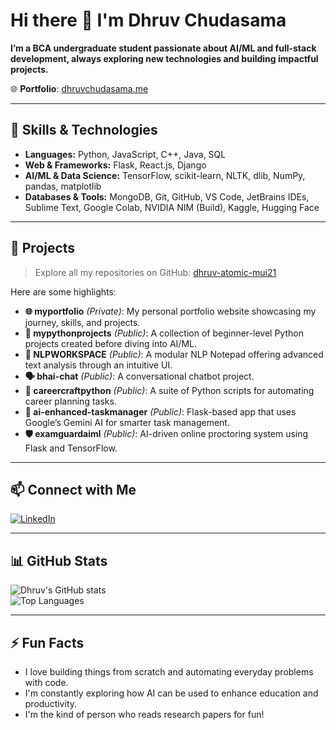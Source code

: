 # Hi there 👋 I'm Dhruv Chudasama

**I’m a BCA undergraduate student passionate about AI/ML and full-stack development, always exploring new technologies and building impactful projects.**

🌐 **Portfolio**: [dhruvchudasama.me](https://dhruvchudasama.me)

---

## 🚀 Skills & Technologies

- **Languages:** Python, JavaScript, C++, Java, SQL  
- **Web & Frameworks:** Flask, React.js, Django  
- **AI/ML & Data Science:** TensorFlow, scikit-learn, NLTK, dlib, NumPy, pandas, matplotlib  
- **Databases & Tools:** MongoDB, Git, GitHub, VS Code, JetBrains IDEs, Sublime Text, Google Colab, NVIDIA NIM (Build), Kaggle, Hugging Face

---

## 🔭 Projects

> Explore all my repositories on GitHub: [dhruv-atomic-mui21](https://github.com/dhruv-atomic-mui21?tab=repositories)

Here are some highlights:

- **🌐 myportfolio** *(Private)*: My personal portfolio website showcasing my journey, skills, and projects.  
- **📁 mypythonprojects** *(Public)*: A collection of beginner-level Python projects created before diving into AI/ML.  
- **🧠 NLPWORKSPACE** *(Public)*: A modular NLP Notepad offering advanced text analysis through an intuitive UI.  
- **🗣️ bhai-chat** *(Public)*: A conversational chatbot project.  
- **📌 careercraftpython** *(Public)*: A suite of Python scripts for automating career planning tasks.  
- **🧠 ai-enhanced-taskmanager** *(Public)*: Flask-based app that uses Google’s Gemini AI for smarter task management.  
- **🛡️ examguardaiml** *(Public)*: AI-driven online proctoring system using Flask and TensorFlow.

---

## 📫 Connect with Me

[![LinkedIn](https://img.shields.io/badge/-LinkedIn-blue?style=flat&logo=linkedin&logoColor=white)]([https://www.linkedin.com/in/dhruv-chudasama-2237b7316](https://www.linkedin.com/in/dhruv-chudasama-ai-ml-developer/))

---

## 📊 GitHub Stats

![Dhruv's GitHub stats](https://github-readme-stats.vercel.app/api?username=dhruv-atomic-mui21&show_icons=true&theme=radical)  
![Top Languages](https://github-readme-stats.vercel.app/api/top-langs/?username=dhruv-atomic-mui21&layout=compact&theme=radical)

---

## ⚡ Fun Facts

- I love building things from scratch and automating everyday problems with code.  
- I'm constantly exploring how AI can be used to enhance education and productivity.  
- I'm the kind of person who reads research papers for fun!
